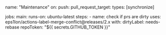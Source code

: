 name: "Maintenance"
on:
  push:
  pull_request_target:
    types: [synchronize]

jobs:
  main:
    runs-on: ubuntu-latest
    steps:
      - name: check if prs are dirty
        uses: eps1lon/actions-label-merge-conflict@releases/2.x
        with:
          dirtyLabel: needs-rebase
          repoToken: "${{ secrets.GITHUB_TOKEN }}"

